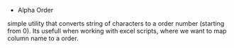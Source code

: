* Alpha Order

simple utility that converts string of characters to a order number (starting from 0). Its usefull when working with excel scripts, where we want to map column name to a order.
